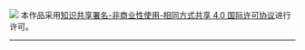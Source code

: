 ![](https://img-blog.csdnimg.cn/img_convert/54e60afdf2764a07539da3136f3ce3e4.png)
本作品采用[知识共享署名-非商业性使用-相同方式共享 4.0 国际许可协议](https://creativecommons.org/licenses/by-nc-sa/4.0/)进行许可。

---